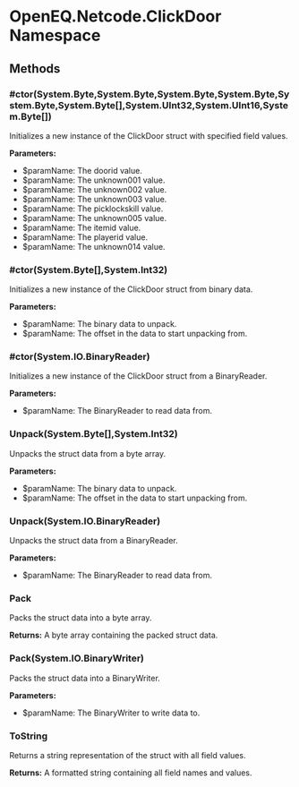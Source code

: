 ﻿# OpenEQ.Netcode.ClickDoor Namespace

## Methods

### #ctor(System.Byte,System.Byte,System.Byte,System.Byte,System.Byte,System.Byte[],System.UInt32,System.UInt16,System.Byte[])

Initializes a new instance of the ClickDoor struct with specified field values.

**Parameters:**

- $paramName: The doorid value.
- $paramName: The unknown001 value.
- $paramName: The unknown002 value.
- $paramName: The unknown003 value.
- $paramName: The picklockskill value.
- $paramName: The unknown005 value.
- $paramName: The itemid value.
- $paramName: The playerid value.
- $paramName: The unknown014 value.

### #ctor(System.Byte[],System.Int32)

Initializes a new instance of the ClickDoor struct from binary data.

**Parameters:**

- $paramName: The binary data to unpack.
- $paramName: The offset in the data to start unpacking from.

### #ctor(System.IO.BinaryReader)

Initializes a new instance of the ClickDoor struct from a BinaryReader.

**Parameters:**

- $paramName: The BinaryReader to read data from.

### Unpack(System.Byte[],System.Int32)

Unpacks the struct data from a byte array.

**Parameters:**

- $paramName: The binary data to unpack.
- $paramName: The offset in the data to start unpacking from.

### Unpack(System.IO.BinaryReader)

Unpacks the struct data from a BinaryReader.

**Parameters:**

- $paramName: The BinaryReader to read data from.

### Pack

Packs the struct data into a byte array.

**Returns:** A byte array containing the packed struct data.

### Pack(System.IO.BinaryWriter)

Packs the struct data into a BinaryWriter.

**Parameters:**

- $paramName: The BinaryWriter to write data to.

### ToString

Returns a string representation of the struct with all field values.

**Returns:** A formatted string containing all field names and values.


